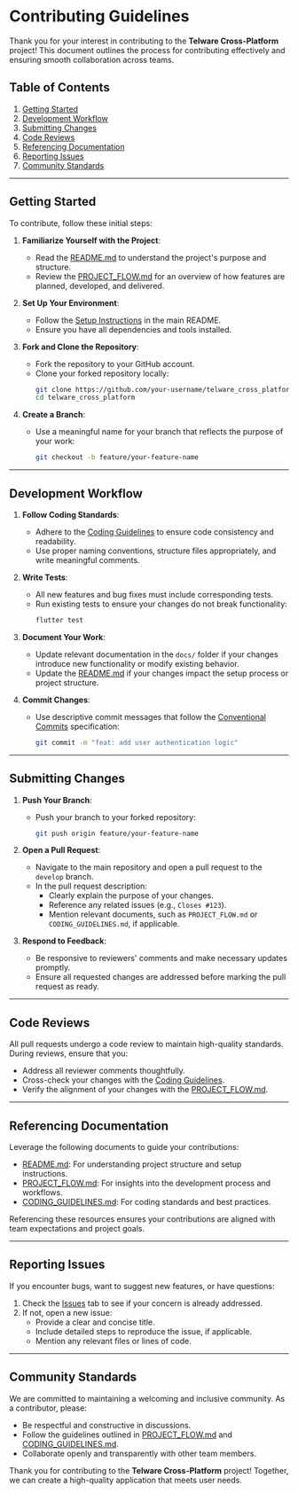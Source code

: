 # Contributing Guidelines

Thank you for your interest in contributing to the **Telware Cross-Platform** project! This document outlines the process for contributing effectively and ensuring smooth collaboration across teams.

## Table of Contents

1. [Getting Started](#getting-started)
2. [Development Workflow](#development-workflow)
3. [Submitting Changes](#submitting-changes)
4. [Code Reviews](#code-reviews)
5. [Referencing Documentation](#referencing-documentation)
6. [Reporting Issues](#reporting-issues)
7. [Community Standards](#community-standards)

---

## Getting Started

To contribute, follow these initial steps:

1. **Familiarize Yourself with the Project**:
   - Read the [README.md](../README.md) to understand the project's purpose and structure.
   - Review the [PROJECT_FLOW.md](PROJECT_FLOW.md) for an overview of how features are planned, developed, and delivered.

2. **Set Up Your Environment**:
   - Follow the [Setup Instructions](../README.md#setup-instructions) in the main README.
   - Ensure you have all dependencies and tools installed.

3. **Fork and Clone the Repository**:
   - Fork the repository to your GitHub account.
   - Clone your forked repository locally:
     ```bash
     git clone https://github.com/your-username/telware_cross_platform.git
     cd telware_cross_platform
     ```

4. **Create a Branch**:
   - Use a meaningful name for your branch that reflects the purpose of your work:
     ```bash
     git checkout -b feature/your-feature-name
     ```

---

## Development Workflow

1. **Follow Coding Standards**:
   - Adhere to the [Coding Guidelines](CODING_GUIDELINES.md) to ensure code consistency and readability.
   - Use proper naming conventions, structure files appropriately, and write meaningful comments.

2. **Write Tests**:
   - All new features and bug fixes must include corresponding tests.
   - Run existing tests to ensure your changes do not break functionality:
     ```bash
     flutter test
     ```

3. **Document Your Work**:
   - Update relevant documentation in the `docs/` folder if your changes introduce new functionality or modify existing behavior.
   - Update the [README.md](../README.md) if your changes impact the setup process or project structure.

4. **Commit Changes**:
   - Use descriptive commit messages that follow the [Conventional Commits](https://www.conventionalcommits.org/) specification:
     ```bash
     git commit -m "feat: add user authentication logic"
     ```

---

## Submitting Changes

1. **Push Your Branch**:
   - Push your branch to your forked repository:
     ```bash
     git push origin feature/your-feature-name
     ```

2. **Open a Pull Request**:
   - Navigate to the main repository and open a pull request to the `develop` branch.
   - In the pull request description:
     - Clearly explain the purpose of your changes.
     - Reference any related issues (e.g., `Closes #123`).
     - Mention relevant documents, such as `PROJECT_FLOW.md` or `CODING_GUIDELINES.md`, if applicable.

3. **Respond to Feedback**:
   - Be responsive to reviewers' comments and make necessary updates promptly.
   - Ensure all requested changes are addressed before marking the pull request as ready.

---

## Code Reviews

All pull requests undergo a code review to maintain high-quality standards. During reviews, ensure that you:

- Address all reviewer comments thoughtfully.
- Cross-check your changes with the [Coding Guidelines](CODING_GUIDELINES.md).
- Verify the alignment of your changes with the [PROJECT_FLOW.md](PROJECT_FLOW.md).

---

## Referencing Documentation

Leverage the following documents to guide your contributions:

- [README.md](../README.md): For understanding project structure and setup instructions.
- [PROJECT_FLOW.md](PROJECT_FLOW.md): For insights into the development process and workflows.
- [CODING_GUIDELINES.md](CODING_GUIDELINES.md): For coding standards and best practices.

Referencing these resources ensures your contributions are aligned with team expectations and project goals.

---

## Reporting Issues

If you encounter bugs, want to suggest new features, or have questions:

1. Check the [Issues](https://github.com/TelwareSW/telware_cross_platform/issues) tab to see if your concern is already addressed.
2. If not, open a new issue:
   - Provide a clear and concise title.
   - Include detailed steps to reproduce the issue, if applicable.
   - Mention any relevant files or lines of code.

---

## Community Standards

We are committed to maintaining a welcoming and inclusive community. As a contributor, please:

- Be respectful and constructive in discussions.
- Follow the guidelines outlined in [PROJECT_FLOW.md](PROJECT_FLOW.md) and [CODING_GUIDELINES.md](CODING_GUIDELINES.md).
- Collaborate openly and transparently with other team members.

Thank you for contributing to the **Telware Cross-Platform** project! Together, we can create a high-quality application that meets user needs.
